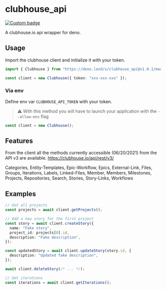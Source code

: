 # clubhouse_api

[![Custom badge](https://img.shields.io/endpoint?url=https%3A%2F%2Fdeno-visualizer.danopia.net%2Fshields%2Flatest-version%2Fx%2Fclubhouse_api%2Fmod.ts)](https://deno.land/x/clubhouse_api)

A clubhouse.io api wrapper for deno.

## Usage

Import the clubhouse client and initialize it with your token.

```ts
import { Clubhouse } from "https://deno.land/x/clubhouse_api@v1.0.1/mod.ts";

const client = new Clubhouse({ token: "xxx-xxx-xxx" });
```

### Via env

Define env var `CLUBHOUSE_API_TOKEN` with your token.

> :warning: With this method you will have to launch your application with the
> `--allow-env` flag

```ts
const client = new Clubhouse();
```

## Features

From the client all the methods currently accessible (06/20/2021) from the API
v3 are available. https://clubhouse.io/api/rest/v3/

Categories, Entity-Templates, Epic-Workflow, Epics, External-Link, Files,
Groups, Iterations, Labels, Linked-Files, Member, Members, Milestones, Projects,
Repositories, Search, Stories, Story-Links, Workflows

## Examples

```ts
// Get all projects
const projects = await client.getProjects();

// Add a new story for the first project
const story = await client.createStory({
  name: "Fake story",
  project_id: projects[0].id,
  description: "Fake description",
});

const updatedStory = await client.updateStory(story.id, {
  description: "Updated fake description",
});

await client.deleteStory(/* ... */);

// Get iterations
const iterations = await client.getIterations();
```

